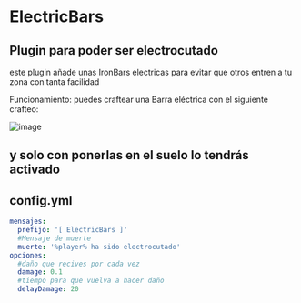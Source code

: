 # ElectricBars
## Plugin para poder ser electrocutado

este plugin añade unas IronBars electricas para evitar que otros entren a tu zona con tanta facilidad

Funcionamiento: 
puedes craftear una Barra eléctrica con el siguiente crafteo:

![image](https://user-images.githubusercontent.com/10245805/111068604-c1d22600-84c9-11eb-9dad-844321879835.png)

y solo con ponerlas en el suelo lo tendrás activado
--

## config.yml
```yaml
mensajes:
  prefijo: '[ ElectricBars ]'
  #Mensaje de muerte
  muerte: '%player% ha sido electrocutado'
opciones:
  #daño que recives por cada vez
  damage: 0.1
  #tiempo para que vuelva a hacer daño
  delayDamage: 20
```
